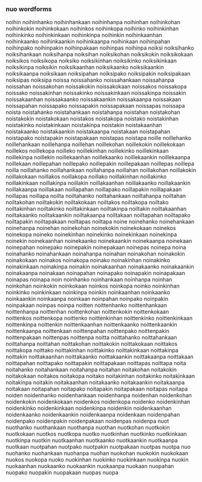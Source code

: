 
### nuo wordforms

noihin
noihinhanko
noihinhankaan
noihinhanpa
noihinhan
noihinkohan
noihinkokin
noihinkokaan
noihinkos
noihinkopa
noihinko
noihinkinhan
noihinkinko
noihinkinkaan
noihinkinpa
noihinkin
noihinkaanhan
noihinkaanko
noihinkaankin
noihinkaanpa
noihinkaan
noihinpahan
noihinpako
noihinpakin
noihinpakaan
noihinpas
noihinpa
noiksi
noiksihanko
noiksihankaan
noiksihanpa
noiksihan
noiksikohan
noiksikokin
noiksikokaan
noiksikos
noiksikopa
noiksiko
noiksikinhan
noiksikinko
noiksikinkaan
noiksikinpa
noiksikin
noiksikaanhan
noiksikaanko
noiksikaankin
noiksikaanpa
noiksikaan
noiksipahan
noiksipako
noiksipakin
noiksipakaan
noiksipas
noiksipa
noissa
noissahanko
noissahankaan
noissahanpa
noissahan
noissakohan
noissakokin
noissakokaan
noissakos
noissakopa
noissako
noissakinhan
noissakinko
noissakinkaan
noissakinpa
noissakin
noissakaanhan
noissakaanko
noissakaankin
noissakaanpa
noissakaan
noissapahan
noissapako
noissapakin
noissapakaan
noissapas
noissapa
noista
noistahanko
noistahankaan
noistahanpa
noistahan
noistakohan
noistakokin
noistakokaan
noistakos
noistakopa
noistako
noistakinhan
noistakinko
noistakinkaan
noistakinpa
noistakin
noistakaanhan
noistakaanko
noistakaankin
noistakaanpa
noistakaan
noistapahan
noistapako
noistapakin
noistapakaan
noistapas
noistapa
noille
noillehanko
noillehankaan
noillehanpa
noillehan
noillekohan
noillekokin
noillekokaan
noillekos
noillekopa
noilleko
noillekinhan
noillekinko
noillekinkaan
noillekinpa
noillekin
noillekaanhan
noillekaanko
noillekaankin
noillekaanpa
noillekaan
noillepahan
noillepako
noillepakin
noillepakaan
noillepas
noillepa
noilla
noillahanko
noillahankaan
noillahanpa
noillahan
noillakohan
noillakokin
noillakokaan
noillakos
noillakopa
noillako
noillakinhan
noillakinko
noillakinkaan
noillakinpa
noillakin
noillakaanhan
noillakaanko
noillakaankin
noillakaanpa
noillakaan
noillapahan
noillapako
noillapakin
noillapakaan
noillapas
noillapa
noilta
noiltahanko
noiltahankaan
noiltahanpa
noiltahan
noiltakohan
noiltakokin
noiltakokaan
noiltakos
noiltakopa
noiltako
noiltakinhan
noiltakinko
noiltakinkaan
noiltakinpa
noiltakin
noiltakaanhan
noiltakaanko
noiltakaankin
noiltakaanpa
noiltakaan
noiltapahan
noiltapako
noiltapakin
noiltapakaan
noiltapas
noiltapa
noine
noinehanko
noinehankaan
noinehanpa
noinehan
noinekohan
noinekokin
noinekokaan
noinekos
noinekopa
noineko
noinekinhan
noinekinko
noinekinkaan
noinekinpa
noinekin
noinekaanhan
noinekaanko
noinekaankin
noinekaanpa
noinekaan
noinepahan
noinepako
noinepakin
noinepakaan
noinepas
noinepa
noina
noinahanko
noinahankaan
noinahanpa
noinahan
noinakohan
noinakokin
noinakokaan
noinakos
noinakopa
noinako
noinakinhan
noinakinko
noinakinkaan
noinakinpa
noinakin
noinakaanhan
noinakaanko
noinakaankin
noinakaanpa
noinakaan
noinapahan
noinapako
noinapakin
noinapakaan
noinapas
noinapa
noin
noinhanko
noinhankaan
noinhanpa
noinhan
noinkohan
noinkokin
noinkokaan
noinkos
noinkopa
noinko
noinkinhan
noinkinko
noinkinkaan
noinkinpa
noinkin
noinkaanhan
noinkaanko
noinkaankin
noinkaanpa
noinkaan
noinpahan
noinpako
noinpakin
noinpakaan
noinpas
noinpa
noitten
noittenhanko
noittenhankaan
noittenhanpa
noittenhan
noittenkohan
noittenkokin
noittenkokaan
noittenkos
noittenkopa
noittenko
noittenkinhan
noittenkinko
noittenkinkaan
noittenkinpa
noittenkin
noittenkaanhan
noittenkaanko
noittenkaankin
noittenkaanpa
noittenkaan
noittenpahan
noittenpako
noittenpakin
noittenpakaan
noittenpas
noittenpa
noitta
noittahanko
noittahankaan
noittahanpa
noittahan
noittakohan
noittakokin
noittakokaan
noittakos
noittakopa
noittako
noittakinhan
noittakinko
noittakinkaan
noittakinpa
noittakin
noittakaanhan
noittakaanko
noittakaankin
noittakaanpa
noittakaan
noittapahan
noittapako
noittapakin
noittapakaan
noittapas
noittapa
noita
noitahanko
noitahankaan
noitahanpa
noitahan
noitakohan
noitakokin
noitakokaan
noitakos
noitakopa
noitako
noitakinhan
noitakinko
noitakinkaan
noitakinpa
noitakin
noitakaanhan
noitakaanko
noitakaankin
noitakaanpa
noitakaan
noitapahan
noitapako
noitapakin
noitapakaan
noitapas
noitapa
noiden
noidenhanko
noidenhankaan
noidenhanpa
noidenhan
noidenkohan
noidenkokin
noidenkokaan
noidenkos
noidenkopa
noidenko
noidenkinhan
noidenkinko
noidenkinkaan
noidenkinpa
noidenkin
noidenkaanhan
noidenkaanko
noidenkaankin
noidenkaanpa
noidenkaan
noidenpahan
noidenpako
noidenpakin
noidenpakaan
noidenpas
noidenpa
nuot
nuothanko
nuothankaan
nuothanpa
nuothan
nuotkohan
nuotkokin
nuotkokaan
nuotkos
nuotkopa
nuotko
nuotkinhan
nuotkinko
nuotkinkaan
nuotkinpa
nuotkin
nuotkaanhan
nuotkaanko
nuotkaankin
nuotkaanpa
nuotkaan
nuotpahan
nuotpako
nuotpakin
nuotpakaan
nuotpas
nuotpa
nuo
nuohanko
nuohankaan
nuohanpa
nuohan
nuokohan
nuokokin
nuokokaan
nuokos
nuokopa
nuoko
nuokinhan
nuokinko
nuokinkaan
nuokinpa
nuokin
nuokaanhan
nuokaanko
nuokaankin
nuokaanpa
nuokaan
nuopahan
nuopako
nuopakin
nuopakaan
nuopas
nuopa

